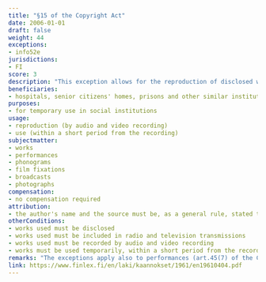 ```yaml
---
title: "§15 of the Copyright Act"
date: 2006-01-01
draft: false
weight: 44
exceptions:
- info52e
jurisdictions:
- FI
score: 3
description: "This exception allows for the reproduction of disclosed works, which are included in radio and television transmissions, by audio and video recording for temporary use in hospitals, senior citizens' homes, prisons and other similar institutions, within a short period from the recording." 
beneficiaries:
- hospitals, senior citizens' homes, prisons and other similar institutions
purposes: 
- for temporary use in social institutions
usage:
- reproduction (by audio and video recording)
- use (within a short period from the recording)
subjectmatter:
- works
- performances
- phonograms
- film fixations
- broadcasts
- photographs
compensation:
- no compensation required
attribution: 
- the author's name and the source must be, as a general rule, stated to the extent and in the manner required by proper usage
otherConditions: 
- works used must be disclosed 
- works used must be included in radio and television transmissions
- works used must be recorded by audio and video recording
- works must be used temporarily, within a short period from the recording
remarks: "The exceptions apply also to performances (art.45(7) of the CA); sound recordings (art.46(3) of the CA); film fixations (art.46a(3) of the CA); broadcasts (art.48(4) of the CA) and photographs (art.49a(3) of the CA).<br /><br />Art. 11(2) requires that when a work is used publicly under an exception, the author's name and the source must be, as a general rule, stated to the extent and in the manner required by proper usage. It also requires that the work must not be altered more than necessary for the intended use."
link: https://www.finlex.fi/en/laki/kaannokset/1961/en19610404.pdf
---
```

